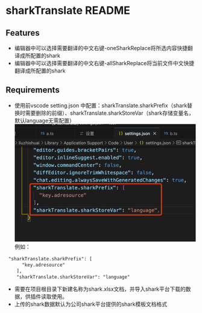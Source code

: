# sharkTranslate README

## Features

- 编辑器中可以选择需要翻译的中文右键-oneSharkReplace将所选内容快捷翻译成所配置的shark
- 编辑器中可以选择需要翻译的中文右键-allSharkReplace将当前文件中文快捷翻译成所配置的shark

## Requirements

- 使用前vscode setting.json 中配置：sharkTranslate.sharkPrefix（shark替换时需要删除的前缀）、sharkTranslate.sharkStoreVar（shark存储变量名，默认language无需配置）
![alt text](image.png)
例如：
```
 "sharkTranslate.sharkPrefix": [
      "key.adresource"
    ],
    "sharkTranslate.sharkStoreVar": "language"
```


- 需要在项目根目录下新建名称为shark.xlsx文档，并导入shark平台下载的数据，供插件读取使用。
- 上传的shark数据默认为公司shark平台提供的shark模板文档格式
